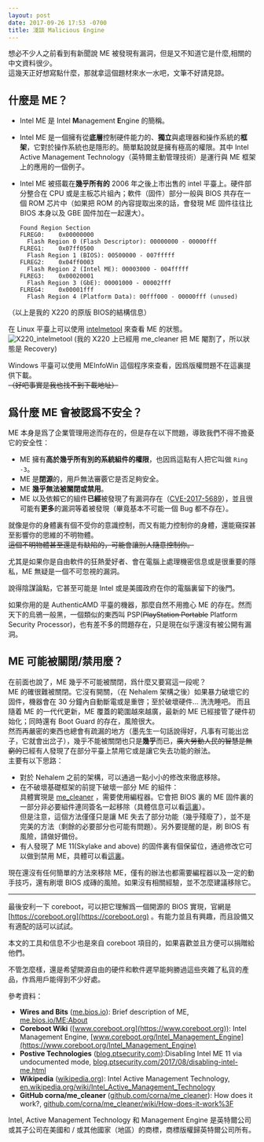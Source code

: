 ```yaml
---
layout: post
date: 2017-09-26 17:53 -0700
title: 淺談 Malicious Engine
---
```


想必不少人之前看到有新聞說 ME 被發現有漏洞，但是又不知道它是什麼,相關的中文資料很少。  
這幾天正好想寫點什麼，那就拿這個題材來水一水吧，文筆不好請見諒。

什麼是 ME？
----------
- Intel ME 是 Intel **M**anagement **E**ngine 的簡稱。
- Intel ME 是一個擁有從**底層**控制硬件能力的、**獨立**與處理器和操作系統的**框架**，它對於操作系統也是隱形的。簡單點說就是擁有極高的權限。其中 Intel Active Management Technology（英特爾主動管理技術）是運行與 ME 框架上的應用的一個例子。
- Intel ME 被搭載在**幾乎所有的** 2006 年之後上市出售的 intel 平臺上。硬件部分整合在 CPU 或是主板芯片組內；軟件（固件）部分一般與 BIOS 共存在一個 ROM 芯片中（如果把 ROM 的內容提取出來的話，會發現 ME 固件往往比 BIOS 本身以及 GBE 固件加在一起還大）。

      Found Region Section
      FLREG0:    0x00000000
        Flash Region 0 (Flash Descriptor): 00000000 - 00000fff
      FLREG1:    0x07ff0500
        Flash Region 1 (BIOS): 00500000 - 007fffff
      FLREG2:    0x04ff0003
        Flash Region 2 (Intel ME): 00003000 - 004fffff
      FLREG3:    0x00020001
        Flash Region 3 (GbE): 00001000 - 00002fff
      FLREG4:    0x00001fff
        Flash Region 4 (Platform Data): 00fff000 - 00000fff (unused)
（以上是我的 X220 的原版 BIOS的結構信息）

在 Linux 平臺上可以使用 [intelmetool](https://github.com/zamaudio/intelmetool) 來查看 ME 的狀態。  
![X220_intelmetool](http://img.vim-cn.com/ab/ec88a9b22cfcdc7c0ec735d31bd81abd333f6f.png)
(我的 X220 上已經用 me_cleaner 把 ME 閹割了，所以狀態是 Recovery)

Windows 平臺可以使用 MEInfoWin 這個程序來查看，因爲版權問題不在這裏提供下載。  
~~（好吧事實是我也找不到下載地址）~~

爲什麼 ME 會被認爲不安全？
--------------------------
ME 本身是爲了企業管理用途而存在的，但是存在以下問題，導致我們不得不擔憂它的安全性：
- ME 擁有**高於幾乎所有別的系統組件的權限**，也因爲這點有人把它叫做 `Ring -3`。
- ME 是**閉源**的，用戶無法審覈它是否足夠安全。
- ME **幾乎無法被關閉或禁用**。
- ME 以及依賴它的組件**已經**被發現了有漏洞存在（[CVE-2017-5689](https://cve.mitre.org/cgi-bin/cvename.cgi?name=CVE-2017-5689)），並且很可能有**更多**的漏洞等着被發現（畢竟基本不可能一個 Bug 都不存在）。

就像是你的身體裏有個不受你的意識控制，而又有能力控制你的身體，還能窺探甚至影響你的思維的不明物體。  
~~這個不明物體甚至還是有缺陷的，可能會讓別人隨意控制你。~~

尤其是如果你是自由軟件的狂熱愛好者、會在電腦上處理機密信息或是很重要的隱私，ME 無疑是一個不可忽視的漏洞。

說得陰謀論點，它甚至可能是 Intel 或是美國政府在你的電腦裏留下的後門。

如果你用的是 AuthenticAMD 平臺的機器，那麼自然不用擔心 ME 的存在。然而天下的烏鴉一般黑，一個類似的東西叫 PSP(~~PlayStation Portable~~ Platform Security Processor)，也有差不多的問題存在，只是現在似乎還沒有被公開有漏洞。

ME 可能被關閉/禁用麼？
----------------
在前面也說了，ME 幾乎不可能被關閉，爲什麼又要寫這一段呢？  
ME 的確很難被關閉。它沒有開關，（在 Nehalem 架構之後）如果暴力破壞它的固件，機器會在 30 分鐘內自動斷電或是重啓；至於破壞硬件... 洗洗睡吧。
而且隨着 ME 的一代代更新，ME 覆蓋的範圍越來越廣，最新的 ME 已經接管了硬件初始化；同時還有 Boot Guard 的存在，風險很大。  
然而再嚴密的東西也總會有疏漏的地方（墨先生一句話說得好，凡事有可能出岔子，它就會出岔子），幾乎不能被關閉也只是**幾乎**而已，~~廣大勞動人民的智慧是無窮的~~已經有人發現了在部分平臺上禁用它或是讓它失去功能的辦法。  
主要有以下思路：
- 對於 Nehalem 之前的架構，可以通過一點小小的修改來徹底移除。
- 在不破壞基礎框架的前提下破壞一部分 ME 的組件：  
  具體實現是 [me_cleaner](https://github.com/corna/me_cleaner) ，需要使用編程器。它會把 BIOS 裏的 ME 固件裏的一部分非必要組件連同簽名一起移除（具體信息可以看[這裏](https://github.com/corna/me_cleaner/wiki/How-does-it-work%3F)）。  
  但是注意，這個方法僅僅只是讓 ME 失去了部分功能（幾乎殘廢了），並不是完美的方法（剩餘的必要部分也可能有問題）。另外要提醒的是，刷 BIOS 有風險，請做好備份。
- 有人發現了 ME 11(Skylake and above) 的固件裏有個保留位，通過修改它可以做到禁用 ME，具體可以看[這裏](http://blog.ptsecurity.com/2017/08/disabling-intel-me.html)。

現在還沒有任何簡單的方法來移除 ME，僅有的辦法也都需要編程器以及一定的動手技巧，還有刷壞 BIOS 成磚的風險。如果沒有相關經驗，並不怎麼建議移除它。

-----

最後安利一下 coreboot，可以把它理解爲一個開源的 BIOS 實現，官網是 [https://coreboot.org](https://coreboot.org) 。有能力並且有興趣，而且設備又有適配的話可以試試。

本文的工具和信息不少也是來自 coreboot 項目的，如果喜歡並且方便可以捐贈給他們。

不管怎麼樣，還是希望開源自由的硬件和軟件遲早能夠勝過這些夾雜了私貨的產品，作爲用戶能得到不少好處。

參考資料：
- **Wires and Bits** ([me.bios.io](http://me.bios.io)): Brief description of ME, [me.bios.io/ME:About](http://me.bios.io/ME:About )
- **Coreboot Wiki** ([www.coreboot.org](https://www.coreboot.org)):  Intel Management
 Engine, [www.coreboot.org/Intel_Management_Engine](https://www.coreboot.org/Intel_Management_Engine)
- **Postive Technologies** ([blog.ptsecurity.com](http://blog.ptsecurity.com)):Disabling Intel ME 11 via undocumented mode, [blog.ptsecurity.com/2017/08/disabling-intel-me.html](http://blog.ptsecurity.com/2017/08/disabling-intel-me.html)
- **Wikipedia** ([wikipedia.org](https://wikipedia.org)): Intel Active Management Technology, [en.wikipedia.org/wiki/Intel_Active_Management_Technology](https://en.wikipedia.org/wiki/Intel_Active_Management_Technology)
- **GitHub corna/me_cleaner** ([github.com/corna/me_cleaner](https://github.com/corna/me_cleaner)): How does it work?, [github.com/corna/me_cleaner/wiki/How-does-it-work%3F](https://github.com/corna/me_cleaner/wiki/How-does-it-work%3F)

Intel, Active Management Technology 和 Management Engine 是英特爾公司或其子公司在美國和 / 或其他國家（地區）的商標，商標版權歸英特爾公司所有。
